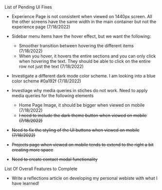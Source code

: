 List of Pending UI Fixes

-   Experience Page is not consistent when viewed on 1440px screen. All the other screens have the same width in the main container but not the experience page (7/18/2022)

-   Sidebar menu items have the hover effect, but we want the following:

    -   Smoother transition between hovering the different items (7/18/2022)
    -   When you hover, it hovers the entire sections and you can only click when hovering the text. They should be able to click on the entire row not just the text (7/18/2022)

-   Investigate a different dark mode color scheme. I am looking into a blue color scheme #0a192f (7/18/2022)

-   Investiage why media queries in stiches do not work. Need to apply media queries for the following elements

    -   Home Page Image, it should be bigger when viewed on mobile (7/18/2022)
    -   ~~I need to include the dark theme button when viewed on mobile (7/18/2022)~~

-   ~~Need to fix the styling of the UI buttons when viewed on mobile (7/18/2022)~~

-   ~~Projects page when viewed on mobile tends to extend to the right a bit creating more space~~

-   ~~Need to create contact modal functionality~~

List Of Overall Features to Complete

-   Write a reflections article on developing my personal webiste with what I have learned!
